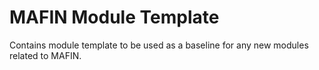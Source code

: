  # MAFIN Module Template

Contains module template to be used as a baseline for any new modules related to MAFIN.
